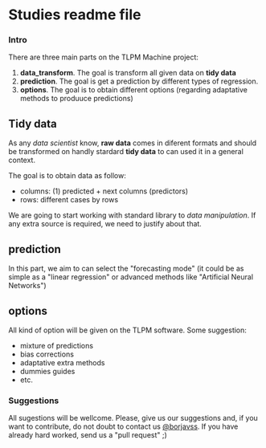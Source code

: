 Studies readme file
===================

### Intro
There are three main parts on the TLPM  Machine project:
1. **data_transform**. The goal is transform all given data on **tidy data**
2. **prediction**. The goal is get a prediction by different types of regression.
3. **options**. The goal is to obtain different options (regarding adaptative methods to produuce predictions)

## Tidy data
As any *data scientist* know, **raw data** comes in diferent formats and should be transformed on handly stardard **tidy data** to can used it in a general context.

The goal is to obtain data as follow:
- columns: (1) predicted + next columns (predictors)
- rows: different cases by rows

We are going to start working with standard library to *data manipulation*. If any extra source is required, we need to justify about that.

## prediction
In this part, we aim to can select the "forecasting mode" (it could be as simple as a "linear regression" or advanced methods like "Artificial Neural Networks")

## options
All kind of option will be given on the TLPM software. Some suggestion:
- mixture of predictions
- bias corrections
- adaptative extra methods
- dummies guides
- etc.

### Suggestions
All sugestions will be wellcome.
Please, give us our suggestions and, if you want to contribute, do not doubt to contact us [@borjavss](https://twitter.com/borjavss).
If you have already hard worked, send us a "pull request" ;)
